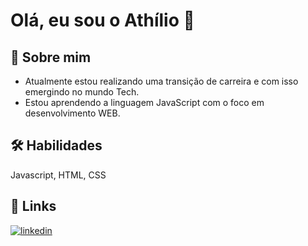 
# Olá, eu sou o Athílio 👋


## 🚀 Sobre mim
- Atualmente estou realizando uma transição de carreira e com isso emergindo no mundo Tech.
- Estou aprendendo a linguagem JavaScript com o foco em desenvolvimento WEB.


## 🛠 Habilidades
Javascript, HTML, CSS


## 🔗 Links

[![linkedin](https://img.shields.io/badge/linkedin-0A66C2?style=for-the-badge&logo=linkedin&logoColor=white)](https://br.linkedin.com/in/athilio-vilela-de-souza-a6608b218/)


